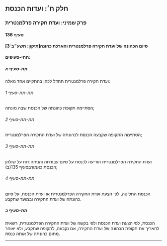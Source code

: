 ## חלק ח׳: ועדות הכנסת

### פרק שמיני: ועדת חקירה פרלמנטרית

#### סעיף 136

**סיום הכהונה של ועדת חקירה פרלמנטרית והארכת כהונה[תיקון: תשע״ב־3]**



#### תתי-סעיפים:

##### תת-סעיף א

ועדת חקירה פרלמנטרית תחדל לכהן בהתקיים אחד מאלה:

###### תת-תת-סעיף 1

הסתיימה תקופת כהונתה של הכנסת שבה מונתה;

###### תת-תת-סעיף 2

הסתיימה התקופה שקבעה הכנסת לכהונתה של ועדת החקירה הפרלמנטרית;

###### תת-תת-סעיף 3

ועדת החקירה הפרלמנטרית הודיעה לכנסת על סיום עבודתה והניחה דוח על שולחן הכנסת כאמורבסעיף 135(ב);

###### תת-תת-סעיף 4

הכנסת החליטה, לפי הצעת ועדת החקירה הפרלמנטרית או ועדת הכנסת, על סיום כהונתה של ועדת החקירה ובמועד שתקבע.

##### תת-סעיף ב

הכנסת, לפי
 הצעת ועדת הכנסת ולפי בקשה של ועדת החקירה הפרלמנטרית, רשאית להאריך את 
תקופת הכהונה של ועדת החקירה, אם נקבעה, לתקופה שתקבע, ולא יאוחר מתום 
כהונתה של אותה כנסת.

----

